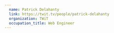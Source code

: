 ```yaml
---
  name: Patrick Delahanty
  link: https://twit.tv/people/patrick-delahanty
  organization: TWiT
  occupation_title: Web Engineer
---
```

